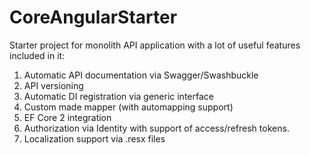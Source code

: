 # CoreAngularStarter
Starter project for monolith API application with a lot of useful features included in it:
1. Automatic API documentation via Swagger/Swashbuckle
1. API versioning
1. Automatic DI registration via generic interface
1. Custom made mapper (with automapping support)
1. EF Core 2 integration
1. Authorization via Identity with support of access/refresh tokens.
1. Localization support via .resx files
